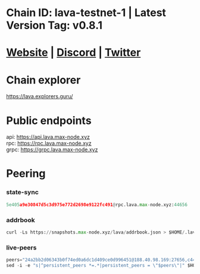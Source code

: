 # Chain ID: lava-testnet-1 | Latest Version Tag: v0.8.1 
# [Website](https://lavanet.xyz/) | [Discord](https://discord.gg/MFVXjqqC) | [Twitter](https://twitter.com/lavanetxyz)

# Chain explorer
https://lava.explorers.guru/

# Public endpoints
api: https://api.lava.max-node.xyz \
rpc: https://rpc.lava.max-node.xyz \
grpc: https://grpc.lava.max-node.xyz


# Peering
### state-sync
```python
5e405a9e30847d5c3d975e772d2698e9122fc491@rpc.lava.max-node.xyz:44656
```

### addrbook
```python
curl -Ls https://snapshots.max-node.xyz/lava/addrbook.json > $HOME/.lava/config/addrbook.json
```

### live-peers
```python
peers="24a2bb2d06343b0f74ed0a6dc1d409ce0d996451@188.40.98.169:27656,c44a02dba51e23ac06b006fb1285988c89051ce7@85.10.198.171:26556,035d086cc418352aba9e679e079f17391791ccc6@178.208.252.54:27656,6ba3b6ec03839afffa64c83e18ff80a681f4968d@65.108.194.40:21756,d5519e378247dfb61dfe90652d1fe3e2b3005a5b@65.109.68.190:44656,25da069c4dca143029ddae47bf2b7de69c2a8678@65.108.9.164:21156,e593c7a9ca61f5616119d6beb5bd8ef5dd28d62d@34.246.190.1:26656,d6a116d2aed64bd2f383b894e38f2a62232e44b7@116.202.161.165:36656,f642b376722d6ce104ffd4c204e78ffe811e16c3@5.75.230.221:26656,3a445bfdbe2d0c8ee82461633aa3af31bc2b4dc0@3.252.219.158:26656,95a490b4cde4c5311f7d58c3e47ee41fa039ddf4@144.76.27.79:60756,fb2b9d41678f3d1c9c0bdef1a87f2037b6b0088a@146.19.24.252:26666,5b25ec3860445e50a41a80850970b3241350df72@194.233.90.134:26656,e1c09e10296de98d5637e0f948ada9d477ad4d75@31.42.191.74:36656,acc3fe0b067e10b55c060b2f740d6193bf15a315@15.204.207.179:26656,5f04e56cabc20ab2e94b03022f024a310dfdf840@85.10.198.169:11656,64df498c92b9ccaf78012229d399aa34a014f087@65.109.122.105:56659,433be6210ad6350bebebad68ec50d3e0d90cb305@217.13.223.167:60856,a2480ab9265e80d3d819f27a429118b9ca39cac4@84.238.139.106:26656,1f704611e8aa4a53504fac1b80eb55c876dae8bd@65.108.13.154:30656,5ed48f1abdd16d62f2179af31af3789ac5a42ecc@34.142.220.216:37656,eb7832932626c1c636d16e0beb49e0e4498fbd5e@65.108.231.124:20656,14ae45e7f2ff7491cfa686a8fcac7cc095bc38ff@213.239.217.52:39656,b753a011d9a51bc3aa8d9301afb6d427f758a330@168.119.124.188:26656,4732ed188fbe7603f81d9f4c825397277bb72217@5.75.235.195:26656"
sed -i -e "s|^persistent_peers *=.*|persistent_peers = \"$peers\"|" $HOME/.lava/config/config.toml
```

